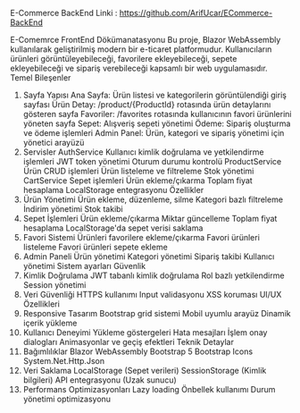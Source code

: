 
E-Commerce BackEnd Linki : https://github.com/ArifUcar/ECommerce-BackEnd



E-Comemrce FrontEnd Dökümanatasyonu
Bu proje, Blazor WebAssembly kullanılarak geliştirilmiş modern bir e-ticaret platformudur. Kullanıcıların ürünleri görüntüleyebileceği, favorilere ekleyebileceği, sepete ekleyebileceği ve sipariş verebileceği kapsamlı bir web uygulamasıdır.
Temel Bileşenler
1. Sayfa Yapısı
  Ana Sayfa: Ürün listesi ve kategorilerin görüntülendiği giriş sayfası
  Ürün Detay: /product/{ProductId} rotasında ürün detaylarını gösteren sayfa
  Favoriler: /favorites rotasında kullanıcının favori ürünlerini yöneten sayfa
  Sepet: Alışveriş sepeti yönetimi
  Ödeme: Sipariş oluşturma ve ödeme işlemleri
  Admin Panel: Ürün, kategori ve sipariş yönetimi için yönetici arayüzü
2. Servisler
AuthService
Kullanıcı kimlik doğrulama ve yetkilendirme işlemleri
JWT token yönetimi
Oturum durumu kontrolü
ProductService
Ürün CRUD işlemleri
Ürün listeleme ve filtreleme
Stok yönetimi
CartService
Sepet işlemleri
Ürün ekleme/çıkarma
Toplam fiyat hesaplama
LocalStorage entegrasyonu
Özellikler
1. Ürün Yönetimi
  Ürün ekleme, düzenleme, silme
  Kategori bazlı filtreleme
  İndirim yönetimi
  Stok takibi
2. Sepet İşlemleri
  Ürün ekleme/çıkarma
  Miktar güncelleme
  Toplam fiyat hesaplama
  LocalStorage'da sepet verisi saklama
3. Favori Sistemi
  Ürünleri favorilere ekleme/çıkarma
  Favori ürünleri listeleme
  Favori ürünleri sepete ekleme
4. Admin Paneli
  Ürün yönetimi
  Kategori yönetimi
  Sipariş takibi
  Kullanıcı yönetimi
  Sistem ayarları
Güvenlik
1. Kimlik Doğrulama
  JWT tabanlı kimlik doğrulama
  Rol bazlı yetkilendirme
  Session yönetimi
2. Veri Güvenliği
  HTTPS kullanımı
  Input validasyonu
  XSS koruması
UI/UX Özellikleri
1. Responsive Tasarım
  Bootstrap grid sistemi
  Mobil uyumlu arayüz
  Dinamik içerik yükleme
2. Kullanıcı Deneyimi
  Yükleme göstergeleri
  Hata mesajları
  İşlem onay dialogları
  Animasyonlar ve geçiş efektleri
Teknik Detaylar
1. Bağımlılıklar
  Blazor WebAssembly
  Bootstrap 5
  Bootstrap Icons
  System.Net.Http.Json
2. Veri Saklama
  LocalStorage (Sepet verileri)
  SessionStorage (Kimlik bilgileri)
  API entegrasyonu (Uzak sunucu)
3. Performans Optimizasyonları
  Lazy loading
  Önbellek kullanımı
  Durum yönetimi optimizasyonu
